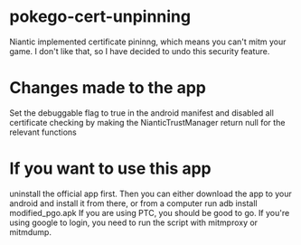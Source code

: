 # pokego-cert-unpinning
Niantic implemented certificate pininng, which means you can't mitm your game. I don't like that, so I have decided to undo this security feature. 

# Changes made to the app
Set the debuggable flag to true in the android manifest and disabled all certificate checking by making the NianticTrustManager return null for the relevant functions

# If you want to use this app
uninstall the official app first. Then you can either download the app to your android and install it from there, or from a computer run 
adb install modified_pgo.apk
If you are using PTC, you should be good to go. If you're using google to login, you need to run the script with mitmproxy or mitmdump.
